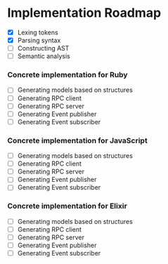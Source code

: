 # Implementation Roadmap

- [x] Lexing tokens
- [x] Parsing syntax
- [ ] Constructing AST
- [ ] Semantic analysis

### Concrete implementation for Ruby

- [ ] Generating models based on structures
- [ ] Generating RPC client
- [ ] Generating RPC server
- [ ] Generating Event publisher
- [ ] Generating Event subscriber

### Concrete implementation for JavaScript

- [ ] Generating models based on structures
- [ ] Generating RPC client
- [ ] Generating RPC server
- [ ] Generating Event publisher
- [ ] Generating Event subscriber

### Concrete implementation for Elixir

- [ ] Generating models based on structures
- [ ] Generating RPC client
- [ ] Generating RPC server
- [ ] Generating Event publisher
- [ ] Generating Event subscriber
